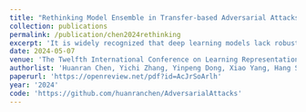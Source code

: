 ```yaml
---
title: "Rethinking Model Ensemble in Transfer-based Adversarial Attacks"
collection: publications
permalink: /publication/chen2024rethinking
excerpt: 'It is widely recognized that deep learning models lack robustness to adversarial examples. An intriguing property of adversarial examples is that they can transfer across different models, which enables black-box attacks without any knowledge of the victim model. An effective strategy to improve the transferability is attacking an ensemble of models. However, previous works simply average the outputs of different models, lacking an in-depth analysis on how and why model ensemble methods can strongly improve the transferability. In this paper, we rethink the ensemble in adversarial attacks and define the common weakness of model ensemble with two properties: 1) the flatness of loss landscape; and 2) the closeness to the local optimum of each model. We empirically and theoretically show that both properties are strongly correlated with the transferability and propose a Common Weakness Attack (CWA) to generate more transferable adversarial examples by promoting these two properties. Experimental results on both image classification and object detection tasks validate the effectiveness of our approach to improving the adversarial transferability, especially when attacking adversarially trained models. We also successfully apply our method to attack a black-box large vision-language model -- Google Bard, showing the practical effectiveness. Code is available at <a href="https://github.com/huanranchen/AdversarialAttacks">https://github.com/huanranchen/AdversarialAttacks</a>.'
date: 2024-05-07
venue: 'The Twelfth International Conference on Learning Representations <strong>(ICLR)</strong>, Vienna, Austria'
authorlist: 'Huanran Chen, Yichi Zhang, Yinpeng Dong, Xiao Yang, Hang Su, Jun Zhu'
paperurl: 'https://openreview.net/pdf?id=AcJrSoArlh'
year: '2024'
code: 'https://github.com/huanranchen/AdversarialAttacks'
---
```

